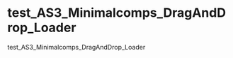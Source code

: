 test_AS3_Minimalcomps_DragAndDrop_Loader
========================================

test_AS3_Minimalcomps_DragAndDrop_Loader
